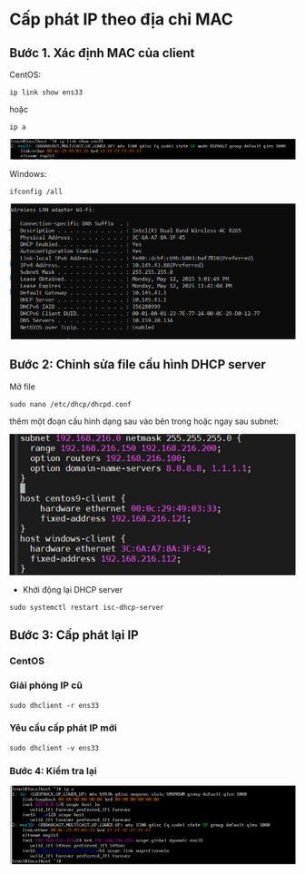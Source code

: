 # Cấp phát IP theo địa chỉ MAC
## Bước 1. Xác định MAC của client 

CentOS:
```
ip link show ens33
```
hoặc
```
ip a
```
![alt text](../images/DHCP_MAC.png)

Windows:
```
ifconfig /all
```
![alt text](<../images/DHCP_MAC 1.png>)
## Bước 2: Chỉnh sửa file cấu hình DHCP server
Mở file 
```
sudo nano /etc/dhcp/dhcpd.conf
```
thêm một đoạn cấu hình dạng sau vào bên trong hoặc ngay sau subnet:

![alt text](<../images/DHCP_MAC 2.png>)

- Khởi động lại DHCP server
```
sudo systemctl restart isc-dhcp-server

```

## Bước 3: Cấp phát lại IP
### CentOS

### Giải phóng IP cũ
```
sudo dhclient -r ens33
```
### Yêu cầu cấp phát IP mới
```
sudo dhclient -v ens33
```
### Bước 4: Kiểm tra lại 

![alt text](<../images/DHCP_MAC 3.png>)